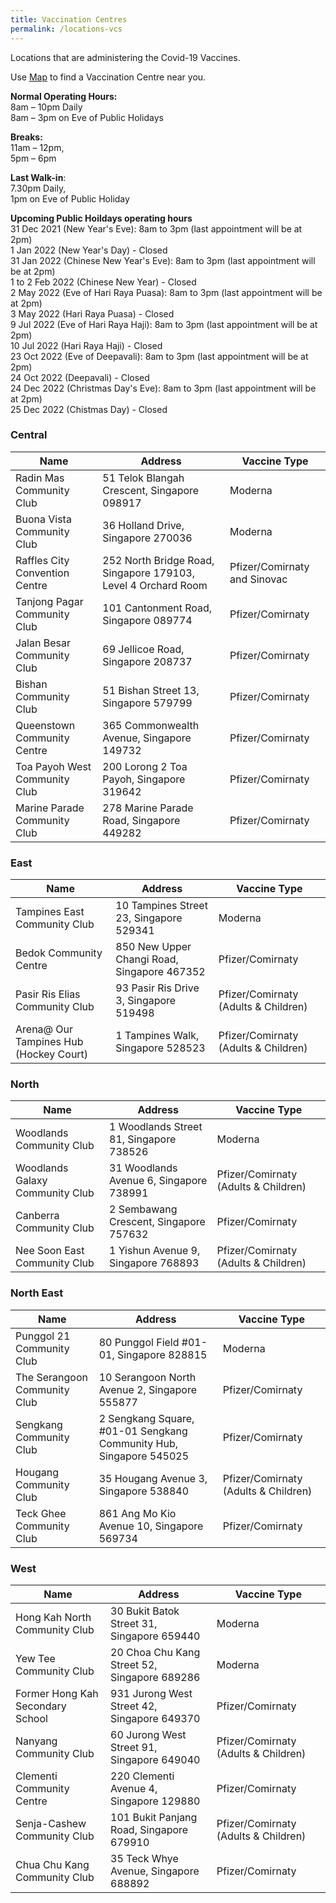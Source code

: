 ```yaml
---
title: Vaccination Centres
permalink: /locations-vcs
---
```

Locations that are administering the Covid-19 Vaccines. 


Use [Map](https://www.onemap.sg/main/v2/vaccination) to find a Vaccination Centre near you.

**Normal Operating Hours:**<br>
8am – 10pm Daily<br>
8am – 3pm on Eve of Public Holidays

**Breaks:**<br>
11am – 12pm,<br>
5pm – 6pm

 **Last Walk-in**:<br>
7.30pm Daily,<br>
1pm on Eve of Public Holiday 

**Upcoming Public Hoildays operating hours**<br>
31 Dec 2021 (New Year's Eve): 8am to 3pm (last appointment will be at 2pm)<br>
1 Jan 2022 (New Year's Day) - Closed<br>
31 Jan 2022 (Chinese New Year's Eve): 8am to 3pm (last appointment will be at 2pm)<br>
1 to 2 Feb 2022 (Chinese New Year) - Closed<br>
2 May 2022 (Eve of Hari Raya Puasa): 8am to 3pm (last appointment will be at 2pm)<br>
3 May 2022 (Hari Raya Puasa) - Closed<br>
9 Jul 2022 (Eve of Hari Raya Haji): 8am to 3pm (last appointment will be at 2pm)<br>
10 Jul 2022 (Hari Raya Haji) - Closed<br>
23 Oct 2022 (Eve of Deepavali): 8am to 3pm (last appointment will be at 2pm)<br>
24 Oct 2022 (Deepavali) - Closed<br>
24 Dec 2022 (Christmas Day's Eve): 8am to 3pm (last appointment will be at 2pm)<br>
25 Dec 2022 (Chistmas Day) - Closed<br>

###  **Central**
<table>
  <thead>
    <tr>
      <th>Name</th>
      <th>Address</th>
			<th>Vaccine Type</th>
    </tr>
  </thead>
  <tbody>		
    <tr>
      <td>Radin Mas Community Club  </td>
      <td>51 Telok Blangah Crescent, Singapore 098917</td>
			<td>Moderna</td>
    </tr>	
    <tr>
      <td>Buona Vista Community Club </td>
      <td>36 Holland Drive, Singapore 270036</td>
			<td>Moderna</td>
    </tr> 
    <tr>
      <td>Raffles City Convention Centre</td>
      <td>252 North Bridge Road, Singapore 179103, Level 4 Orchard Room</td>
			<td>Pfizer/Comirnaty and Sinovac</td>
    </tr>	
    <tr>
      <td>Tanjong Pagar Community Club</td>
      <td>101 Cantonment Road, Singapore 089774</td>
			<td>Pfizer/Comirnaty</td>
    </tr>		
    <tr>
      <td>Jalan Besar Community Club</td>
      <td>69 Jellicoe Road, Singapore 208737</td>
			<td>Pfizer/Comirnaty</td>
    </tr>		
    <tr>
      <td>Bishan Community Club</td>
      <td>51 Bishan Street 13, Singapore 579799</td>
			<td>Pfizer/Comirnaty</td>
    </tr>	
    <tr>
      <td>Queenstown Community Centre </td>
      <td>365 Commonwealth Avenue, Singapore 149732</td>
			<td>Pfizer/Comirnaty</td>
    </tr>
    <tr>
      <td>Toa Payoh West Community Club </td>
      <td>200 Lorong 2 Toa Payoh, Singapore 319642</td>
			<td>Pfizer/Comirnaty</td>
    </tr>	
    <tr>
      <td>Marine Parade Community Club </td>
      <td>278 Marine Parade Road, Singapore 449282</td>
			<td>Pfizer/Comirnaty</td>
    </tr>  
  </tbody>
</table>


### **East**
<table>
  <thead>
    <tr>
      <th>Name</th>
      <th>Address</th>
			<th>Vaccine Type</th>
    </tr>
  </thead>
  <tbody>		
    <tr>
      <td>Tampines East Community Club </td>
      <td>10 Tampines Street 23, Singapore 529341</td>
			<td>Moderna</td>
    </tr>  
    <tr>
      <td>Bedok Community Centre   </td>
      <td>850 New Upper Changi Road, Singapore 467352</td>
			<td>Pfizer/Comirnaty</td>
    </tr>		
    <tr>
      <td>Pasir Ris Elias Community Club    </td>
      <td>93 Pasir Ris Drive 3, Singapore 519498</td>
			<td>Pfizer/Comirnaty (Adults & Children)</td>
    </tr>	
    <tr>
      <td>Arena@ Our Tampines Hub (Hockey Court)  </td>
      <td>1 Tampines Walk, Singapore 528523</td>
			<td>Pfizer/Comirnaty (Adults & Children)</td>
    </tr>  
  </tbody>
</table>

### **North**
<table>
  <thead>
    <tr>
      <th>Name</th>
      <th>Address</th>
			<th>Vaccine Type</th>
    </tr>
  </thead>
  <tbody>		
    <tr>
      <td>Woodlands Community Club   </td>
      <td>1 Woodlands Street 81, Singapore 738526</td>
			<td>Moderna</td>
    </tr>  
    <tr>
      <td>Woodlands Galaxy Community Club</td>
      <td>31 Woodlands Avenue 6, Singapore 738991</td>
			<td>Pfizer/Comirnaty (Adults & Children)</td>
    </tr>
    <tr>
      <td>Canberra Community Club</td>
      <td>2 Sembawang Crescent, Singapore 757632</td>
			<td>Pfizer/Comirnaty</td>
    </tr>	
    <tr>
      <td>Nee Soon East Community Club</td>
      <td>1 Yishun Avenue 9, Singapore 768893</td>
			<td>Pfizer/Comirnaty (Adults & Children)</td>
    </tr> 
  </tbody>
</table>

### **North East**
<table>
  <thead>
    <tr>
      <th>Name</th>
      <th>Address</th>
			<th>Vaccine Type</th>
    </tr>
  </thead>
  <tbody>	
    <tr>
      <td>Punggol 21 Community Club</td>
      <td>80 Punggol Field #01-01, Singapore 828815</td>
			<td>Moderna</td>
    </tr> 
    <tr>
      <td>The Serangoon Community Club </td>
      <td>10 Serangoon North Avenue 2, Singapore 555877</td>
			<td>Pfizer/Comirnaty</td>
    </tr>	
    <tr>
      <td>Sengkang Community Club  </td>
      <td>2 Sengkang Square,  #01-01 Sengkang Community Hub, Singapore 545025</td>
			<td>Pfizer/Comirnaty</td>
    </tr>	
    <tr>
      <td>Hougang Community Club    </td>
      <td>35 Hougang Avenue 3, Singapore 538840</td>
			<td>Pfizer/Comirnaty (Adults & Children)</td>
    </tr>	
   <tr>
      <td>Teck Ghee Community Club</td>
      <td>861 Ang Mo Kio Avenue 10, Singapore 569734</td>
			<td>Pfizer/Comirnaty</td>
    </tr>  
  </tbody>
</table>

### **West**
<table>
  <thead>
    <tr>
      <th>Name</th>
      <th>Address</th>
			<th>Vaccine Type</th>
    </tr>
  </thead>
  <tbody>	
    <tr>
      <td>Hong Kah North Community Club </td>
      <td>30 Bukit Batok Street 31, Singapore 659440</td>
			<td>Moderna</td>
    </tr>
    <tr>
      <td>Yew Tee Community Club   </td>
      <td>20 Choa Chu Kang Street 52, Singapore 689286</td>
			<td>Moderna</td>
    </tr>
    <tr>
      <td>Former Hong Kah Secondary School</td>
      <td>931 Jurong West Street 42, Singapore 649370</td>
			<td>Pfizer/Comirnaty</td>
    </tr>
    <tr>
      <td>Nanyang Community Club </td>
      <td>60 Jurong West Street 91, Singapore 649040</td>
			<td>Pfizer/Comirnaty (Adults & Children)</td>
    </tr>	
    <tr>
      <td>Clementi Community Centre  </td>
      <td>220 Clementi Avenue 4, Singapore 129880</td>
			<td>Pfizer/Comirnaty</td>
    </tr>	
    <tr>
      <td>Senja-Cashew Community Club</td>
      <td>101 Bukit Panjang Road, Singapore 679910</td>
			<td>Pfizer/Comirnaty (Adults & Children)</td>
		</tr>		
    <tr>
      <td>Chua Chu Kang Community Club </td>
      <td>35 Teck Whye Avenue, Singapore 688892</td>
			<td>Pfizer/Comirnaty</td>
    </tr>
	</tbody>
</table>